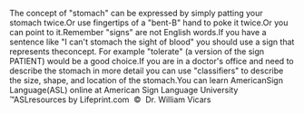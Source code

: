The concept of "stomach" can be expressed by simply patting your stomach twice.Or use fingertips of a "bent-B" hand to poke it twice.Or you can point to it.Remember "signs" are not English words.If you have a sentence like "I can't stomach the sight of blood" you should 
  use a sign that represents theconcept. For example "tolerate" 
  (a version of the sign PATIENT) would be a good choice.If you are in a doctor's office and need to describe the stomach in more 
  detail you can use "classifiers" 
  to describe the size, shape, and location of the stomach.You can learn 
		AmericanSign 
		Language(ASL) online at American Sign Language University ™ASLresources by Lifeprint.com  ©  Dr. William Vicars